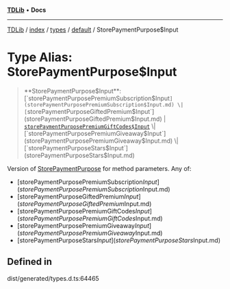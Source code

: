 [**TDLib**](../../../../../../README.md) • **Docs**

***

[TDLib](../../../../../../modules.md) / [index](../../../../../README.md) / [types](../../../README.md) / [default](../README.md) / StorePaymentPurpose$Input

# Type Alias: StorePaymentPurpose$Input

> **StorePaymentPurpose$Input**: [`storePaymentPurposePremiumSubscription$Input`](storePaymentPurposePremiumSubscription$Input.md) \| [`storePaymentPurposeGiftedPremium$Input`](storePaymentPurposeGiftedPremium$Input.md) \| [`storePaymentPurposePremiumGiftCodes$Input`](storePaymentPurposePremiumGiftCodes$Input.md) \| [`storePaymentPurposePremiumGiveaway$Input`](storePaymentPurposePremiumGiveaway$Input.md) \| [`storePaymentPurposeStars$Input`](storePaymentPurposeStars$Input.md)

Version of [StorePaymentPurpose](StorePaymentPurpose.md) for method parameters.
Any of:
- [storePaymentPurposePremiumSubscription$Input](storePaymentPurposePremiumSubscription$Input.md)
- [storePaymentPurposeGiftedPremium$Input](storePaymentPurposeGiftedPremium$Input.md)
- [storePaymentPurposePremiumGiftCodes$Input](storePaymentPurposePremiumGiftCodes$Input.md)
- [storePaymentPurposePremiumGiveaway$Input](storePaymentPurposePremiumGiveaway$Input.md)
- [storePaymentPurposeStars$Input](storePaymentPurposeStars$Input.md)

## Defined in

dist/generated/types.d.ts:64465
